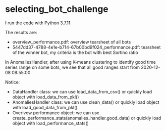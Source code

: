 # selecting_bot_challenge
I run the code with Python 3.7.11

The results are:
- overview_performance.pdf: overview tearsheet of all bots
- 5447dd37-4788-4e1e-b714-67b00bd9f024_performance.pdf: tearsheet of the winner bot, my criteria is the bot with best Sortino ratio

In AnomaliesHandler, after using K-means clustering to identify good time series range on some bots, we see that all good ranges start from 2020-12-08 08:55:00

Notice:
- DataHandler class: we can use load_data_from_csv() or quickly load object with load_data_from_pkl()
- AnomaliesHandler class: we can use clean_data() or quickly load object with load_good_data_from_pkl()
- Overivew performance object: we can use create_performance_stats(anomalies_handler.good_data) or quickly load object with load_performance_stats()


